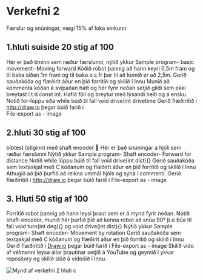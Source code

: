 #  Verkefni 2 
Færslur og snúningar,  vægi 15% af loka einkunn

## 1.hluti suiside 20 stig af 100 
Hér er það tíminn sem ræður færslunni, nýtið ykkur  Sample program- basic movement- Moving forward
Kóðið robot þannig að hann keyri 0,5m fram og til baka síðan 1m fram og til baka o.s.fr þar til að komið er að 2,5m.
Gerið sauðakóða og flæðirit áður en þið forritið og skilið í Innu Munið að kommenta kóðan á svipaðan hátt og hér fyrir
neðan setjið gildi sem ekki breytast í t.d const int.  Hafið föll og breytur með lýsandi heiti og á ensku.
Notið for-lúppu eða while búið til fall void drive(int drivetime Gerið flæðiritið í http://draw.io  þegar búið farið í  
File-export as - image

##  2.hluti 30 stig af 100
bíbtest (stiginn) með shaft encoder  Hér er það snúningar á hjóli sem ræður færslunni
Nýtið ykkur Sample program- Shaft encoder- Forward for distance
Notið while lúppu búið til fall void drive(int dist){}
Gerið sauðakóða sem textaskjal með C kóðanum og flæðirit áður en þið forritið og skilið í Innu
Athugið að þið þurfið að reikna ummál hjóls og sýna í commenti.  Gerið flæðiritið í http://draw.io þegar búið farið í  File-export as - image

##  3. Hluti 50 stig af 100
Forritið robot þannig að hann leysi þraut sem er á mynd fyrir neðan.
Notið shaft-encoder, munið hér þurfið þið að kenna robot að snúa 90° þ.e búa til fall void turn(int deg){} og void drive(int dist){}
Nýtið ykkur Sample program- Shaft encoder- Movement 	by rotation
Gerið sauðakóða sem textaskjal með C kóðanum og flæðirit áður en þið forritið og skilið í Innu
Gerið flæðiritið í [Draw.io](http://draw.io) þegar búið farið í  File-export as - image
Skilið vido af vélmenni leysa allar þrautinar setjið á YouTube og geymið í ykkar repository og skilið slóð á videóið í Innu.

![Mynd af verkefni 2 hluti c](/verkefni2/verkefni2.png)
